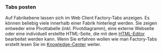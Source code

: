 ### Tabs posten

Auf Fabrikebene lassen sich im Web Client Factory-Tabs anzeigen. Es können beliebig viele innerhalb einer Fabrik hinterlegt werden. Sie zeigen entweder eine Pivottabelle (inkl. Pivotdiagramm), eine externe Webseite oder eine individuell erstellte HTML-Seite, die mit dem [HTML-Editor](/der-web-client/werk/clusterseite-bearbeiten.md) bearbeitet werden kann. Wenn Sie erfahren wollen wie man Factory-Tabs erstellt lesen Sie im [Knowledge-Center]( https://github.com/saxess-software/DataFactory-Knowledge-Center/blob/master/3d.%20DataFactory%20-%20Webclient%20Configuration/Configuration%20of%20FactoryTabs/How%20to%20create%20FactoryTabs.md ) weiter.

<!---
Standardmäßig ist jeder Fabrik ein Factory-Tab mit allgemeinen Informationen hinterlegt. Die Fabrik Templates (ZT) verfügt darüberhinaus über Factory-Tabs mit Fehlerreports.

---
![](/Pictures/Web-Client/Fabrik/Pivot-Ansicht/tabs_posten_1.png)

---
-->
